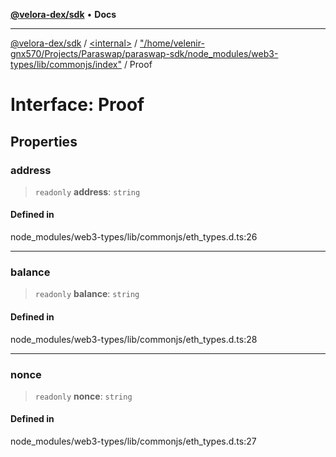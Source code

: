 [**@velora-dex/sdk**](../../../../README.md) • **Docs**

***

[@velora-dex/sdk](../../../../globals.md) / [\<internal\>](../../../README.md) / ["/home/velenir-gnx570/Projects/Paraswap/paraswap-sdk/node\_modules/web3-types/lib/commonjs/index"](../README.md) / Proof

# Interface: Proof

## Properties

### address

> `readonly` **address**: `string`

#### Defined in

node\_modules/web3-types/lib/commonjs/eth\_types.d.ts:26

***

### balance

> `readonly` **balance**: `string`

#### Defined in

node\_modules/web3-types/lib/commonjs/eth\_types.d.ts:28

***

### nonce

> `readonly` **nonce**: `string`

#### Defined in

node\_modules/web3-types/lib/commonjs/eth\_types.d.ts:27
